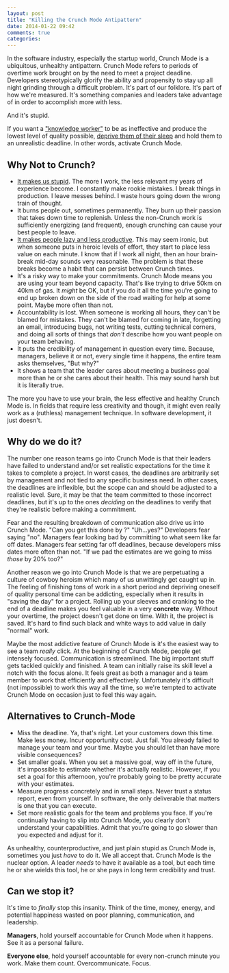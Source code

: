 ```yaml
---
layout: post
title: "Killing the Crunch Mode Antipattern"
date: 2014-01-22 09:42
comments: true
categories:
---
```


In the software industry, especially the startup world, Crunch Mode is a ubiquitous, unhealthy antipattern. Crunch Mode refers to periods of overtime work brought on by the need to meet a project deadline. Developers stereotypically glorify the ability and propensity to stay up all night grinding through a difficult problem. It's part of our folklore. It's part of how we're measured. It's something companies and leaders take advantage of in order to accomplish more with less.

And it's stupid.

If you want a ["knowledge worker"](http://www.slideshare.net/leadandtransform/knowledge-worker-productivity) to be as ineffective and produce the lowest level of quality possible, [deprive them of their sleep](http://www.ncbi.nlm.nih.gov/books/NBK19958/) and hold them to an unrealistic deadline. In other words, activate Crunch Mode.

## Why Not to Crunch?

* [It makes us stupid](http://www.ncbi.nlm.nih.gov/pmc/articles/PMC2656292/). The more I work, the less relevant my years of experience become. I constantly make rookie mistakes. I break things in production. I leave messes behind. I waste hours going down the wrong train of thought.
* It burns people out, sometimes permanently. They burn up their passion that takes down time to replenish. Unless the non-Crunch work is sufficiently energizing (and frequent), enough crunching can cause your best people to leave.
* [It makes people lazy and less productive](http://legacy.igda.org/why-crunch-modes-doesnt-work-six-lessons). This may seem ironic, but when someone puts in heroic levels of effort, they start to place less value on each minute. I know that if I work all night, then an hour brain-break mid-day sounds very reasonable. The problem is that these breaks become a habit that can persist between Crunch times.
* It's a risky way to make your commitments. Crunch Mode means you are using your team beyond capacity. That's like trying to drive 50km on 40km of gas. It _might_ be OK, but if you do it all the time you're going to end up broken down on the side of the road waiting for help at some point. Maybe more often than not.
* Accountability is lost. When someone is working all hours, they can't be blamed for mistakes. They can't be blamed for coming in late, forgetting an email, introducing bugs, not writing tests, cutting technical corners, and doing all sorts of things that _don't_ describe how you want people on your team behaving.
* It puts the credibility of management in question every time. Because, managers, believe it or not, every single time it happens, the entire team asks themselves, "But why?"
* It shows a team that the leader cares about meeting a business goal more than he or she cares about their health. This may sound harsh but it is literally true.

The more you have to use your brain, the less effective and healthy Crunch Mode is. In fields that require less creativity and though, it might even really work as a (ruthless) management technique. In software development, it just doesn't.

## Why do we do it?

The number one reason teams go into Crunch Mode is that their leaders have failed to understand and/or set realistic expectations for the time it takes to complete a project. In worst cases, the deadlines are arbitrarily set by management and not tied to any specific business need. In other cases, the deadlines are inflexible, but the scope can and should be adjusted to a realistic level. Sure, it may be that the team committed to those incorrect deadlines, but it's up to the ones _deciding_ on the deadlines to verify that they're realistic before making a commitment.

Fear and the resulting breakdown of communication also drive us into Crunch Mode.  "Can you get this done by <insert very important date here>?"  "Uh...yes?"  Developers fear saying "no".  Managers fear looking bad by committing to what seem like far off dates.  Managers fear setting far off deadlines, because developers miss dates more often than not. "If we pad the estimates are we going to miss _those_ by 20% too?"

Another reason we go into Crunch Mode is that we are perpetuating a culture of cowboy heroism which many of us unwittingly get caught up in. The feeling of finishing tons of work in a short period and depriving oneself of quality personal time can be addicting, especially when it results in "saving the day" for a project. Rolling up your sleeves and cranking to the end of a deadline makes you feel valuable in a very __concrete__ way. Without your overtime, the project doesn't get done on time. With it, the project is saved. It's hard to find such black and white ways to add value in daily "normal" work.

Maybe the most addictive feature of Crunch Mode is it's the easiest way to see a team _really_ click.  At the beginning of Crunch Mode, people get intensely focused. Communication is streamlined. The big important stuff gets tackled quickly and finished. A team can initially raise its skill level a notch with the focus alone. It feels great as both a manager and a team member to work that efficiently and effectively. Unfortunately it's difficult (not impossible) to work this way all the time, so we're tempted to activate Crunch Mode on occasion just to feel this way again.

## Alternatives to Crunch-Mode

* Miss the deadline. Ya, that's right. Let your customers down this time. Make less money. Incur opportunity cost. Just fail. You already failed to manage your team and your time. Maybe you should let than have more visible consequences?
* Set smaller goals. When you set a massive goal, way off in the future, it's impossible to estimate whether it's actually realistic. However, if you set a goal for this afternoon, you're probably going to be pretty accurate with your estimates.
* Measure progress concretely and in small steps. Never trust a status report, even from yourself. In software, the only deliverable that matters is one that you can execute.
* Set more realistic goals for the team and problems you face. If you're continually having to slip into Crunch Mode, you clearly don't understand your capabilities. Admit that you're going to go slower than you expected and adjust for it.

As unhealthy, counterproductive, and just plain stupid as Crunch Mode is, sometimes you just _have_ to do it.  We all accept that.  Crunch Mode is the nuclear option. A leader _needs_ to have it available as a tool, but each time he or she wields this tool, he or she pays in long term credibility and trust.

## Can we stop it?

It's time to _finally_ stop this insanity. Think of the time, money, energy, and potential happiness wasted on poor planning, communication, and leadership.

__Managers__, hold yourself accountable for Crunch Mode when it happens. See it as a personal failure.

__Everyone else__, hold yourself accountable for every non-crunch minute you work. Make them count. Overcommunicate. Focus.
